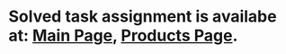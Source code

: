 # Solved task assignment is availabe at: [Main Page](https://amarant-frog.com/),  [Products Page](https://amarant-frog.com/products-add).
